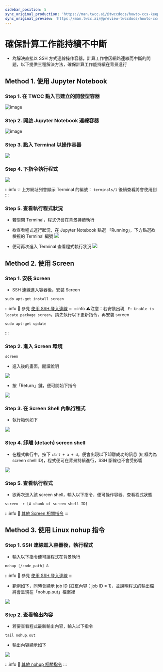 ```yaml
---
sidebar_position: 5
sync_original_production: 'https://man.twcc.ai/@twccdocs/howto-ccs-keep-your-processes-running-continuously-zh' 
sync_original_preview: 'https://man.twcc.ai/@preview-twccdocs/howto-ccs-keep-your-processes-running-continuously-zh' 
---
```


# 確保計算工作能持續不中斷


- 為解決直接以 SSH 方式連線操作容器，計算工作會因網路連線而中斷的問題，以下提供三種解決方法，確保計算工作能持續在背景進行

## Method 1. 使用 Jupyter Notebook

### Step 1. 在 TWCC 點入已建立的開發型容器

![image](https://user-images.githubusercontent.com/109254397/185284827-f696b95d-ba3d-4c0a-8065-bacf26566739.png)



### Step 2. 開啟 Jupyter Notebook 連線容器

![image](https://user-images.githubusercontent.com/109254397/185284318-6be7af10-7179-4e65-b4a2-661d8e411b34.png)



### Step 3. 點入 Terminal 以操作容器
![](https://cos.twcc.ai/SYS-MANUAL/uploads/upload_a027717a19eb85582f5f893ec2ed999c.png)



### Step 4. 下指令執行程式
![](https://cos.twcc.ai/SYS-MANUAL/uploads/upload_92e9382801d6dd746faeffa8043ddb86.png)


:::info
:bulb: 上方網址列會顯示 Terminal 的編號： `terminals/1` 後續查看將會使用到
:::
### Step 5. 查看執行程式狀況
- 若關閉 Terminal，程式仍會在背景持續執行
- 欲查看程式運行狀況，在 Jupyter Notebook 點選 「Running」，下方點選欲檢視的 Terminal 編號
![](https://cos.twcc.ai/SYS-MANUAL/uploads/upload_b4acc84b64bb17c41533b4718a74bcc2.png)


- 便可再次進入 Terminal 查看程式執行狀況
![](https://cos.twcc.ai/SYS-MANUAL/uploads/upload_62ab66f669dfb35b75aaec84c0ee1993.png)




## Method 2. 使用 Screen 

### Step 1. 安裝 Screen

- SSH 連線進入容器後，安裝 Screen 

```bash=
sudo apt-get install screen
```

:::info
:book: 參見 [<ins>使用 SSH 登入連線</ins>](https://www.twcc.ai/doc?page=container#使用-SSH-登入連線)
:::
:::info
:warning:注意：若安裝出現 ` E: Unable to locate package screen`，請先執行以下更新指令，再安裝 screen
```bash=
sudo apt-get update
```
:::


### Step 2. 進入 Screen 環境
```bash=
screen
```
- 進入後的畫面，閱讀說明

![](https://cos.twcc.ai/SYS-MANUAL/uploads/upload_47056d9911ee362ef05bc9e6ac33febc.png)


- 按「Return」鍵，便可開始下指令

![](https://cos.twcc.ai/SYS-MANUAL/uploads/upload_e1b9bebfacbf19334f64d7f9c5b4cd7b.png)



### Step 3. 在 Screen Shell 內執行程式

- 執行範例如下

![](https://cos.twcc.ai/SYS-MANUAL/uploads/upload_0017c6102df15b490d4492adf889470a.png)



### Step 4. 卸離 (detach) screen shell

- 在程式執行中，按下 `ctrl + a + d`，便會出現以下卸離成功的訊息 (紅框內為 screen shell ID)，程式便可在背景持續進行，SSH 斷線也不會受影響

![](https://cos.twcc.ai/SYS-MANUAL/uploads/upload_017ef5c98429becb339bd36d43cdc7d2.png)



### Step 5. 查看執行程式

- 欲再次進入該 screen shell，輸入以下指令，便可操作容器、查看程式狀態

```bash=
screen -r [A chunk of screen shell ID]
```
:::info
:book: [<ins>其他 Screen 相關指令</ins>](https://blog.gtwang.org/linux/screen-command-examples-to-manage-linux-terminals/)
:::

## Method 3. 使用 Linux nohup 指令

### Step 1. SSH 連線進入容器後，執行程式

- 輸入以下指令便可讓程式在背景執行

```bash=
nohup [/code_path] &
```
:::info
:book: 參見 [<ins>使用 SSH 登入連線</ins>](https://man.twcc.ai/s/SJlZnSOaN#%E4%BD%BF%E7%94%A8-SSH-%E7%99%BB%E5%85%A5%E9%80%A3%E7%B7%9A)
:::
- 範例如下，同時會顯示 job ID (紅框內容：job ID = 1)，並說明程式的輸出檔將會呈現在「nohup.out」檔案裡 

![](https://cos.twcc.ai/SYS-MANUAL/uploads/upload_d220eceddf16a2cc6c0e29a2af8b569b.png)


### Step 2. 查看輸出內容

- 若要查看程式最新輸出內容，輸入以下指令

```bash=
tail nohup.out
```
- 輸出內容顯示如下

![](https://cos.twcc.ai/SYS-MANUAL/uploads/upload_a118f65cfb32d6b14fb291a322ca56b2.png)



:::info
:book: [<ins>其他 nohup 相關指令</ins>](https://blog.gtwang.org/linux/linux-nohup-command-tutorial/)
:::
